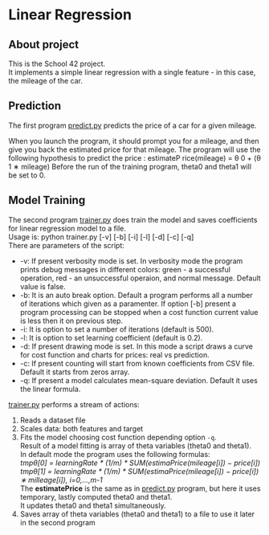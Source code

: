 # Linear Regression 

## About project
This is the School 42 project.  
It implements a simple linear regression with a single feature - in this case, the mileage of the car.

## Prediction

The first program [predict.py](https://github.com/DmitryOstroushko/Linear-Regression/blob/master/predict.py) predicts the price of a car for a given mileage.

When you launch the program, it should prompt you for a mileage, and then give
you back the estimated price for that mileage. The program will use the following
hypothesis to predict the price :
estimateP rice(mileage) = θ 0 + (θ 1 ∗ mileage)
Before the run of the training program, theta0 and theta1 will be set to 0.

## Model Training

The second program [trainer.py](https://github.com/DmitryOstroushko/Linear-Regression/blob/master/trainer.py) does train the model and saves coefficients for linear regression model to a file.  
Usage is: python trainer.py [-v] [-b] [-i] [-l] [-d] [-c] [-q]  
There are parameters of the script:  
* -v: If present verbosity mode is set. In verbosity mode the program prints debug messages in different colors: green - a successful operation, red - an unsuccessful operaion, and normal message. Default value is false.  
* -b: It is an auto break option. Default a program performs all a number of iterations which given as a paramenter. If option [-b] present a program processing can be stopped when a cost function current value is less then it on previous step.  
* -i: It is option to set a number of iterations (default is 500).  
* -l: It is option to set learning coefficient (default is 0.2).  
* -d: If present drawing mode is set. In this mode a script draws a curve for cost function and charts for prices: real vs prediction.  
* -c: If present counting will start from known coefficients from CSV file. Default it starts from zeros array.  
* -q: If present a model calculates mean-square deviation. Default it uses the linear formula.  

[trainer.py](https://github.com/DmitryOstroushko/Linear-Regression/blob/master/trainer.py) performs a stream of actions:
1. Reads a dataset file
2. Scales data: both features and target
3. Fits the model choosing cost function depending option `-q`.  
Result of a model fitting is array of theta variables (theta0 and theta1).  
In default mode the program uses the following formulas:  
_tmpθ[0] = learningRate * (1/m) * SUM(estimaPrice(mileage[i]) − price[i])_  
_tmpθ[1] = learningRate * (1/m) * SUM(estimaPrice(mileage[i]) − price[i]) ∗ milleage[i]), i=0,...,m-1_  
The __estimatePrice__ is the same as in [predict.py](https://github.com/DmitryOstroushko/Linear-Regression/blob/master/predict.py) program, but here it uses temporary, lastly computed theta0 and theta1.  
It updates theta0 and theta1 simultaneously.
4. Saves array of theta variables (theta0 and theta1) to a file to use it later in the second program



